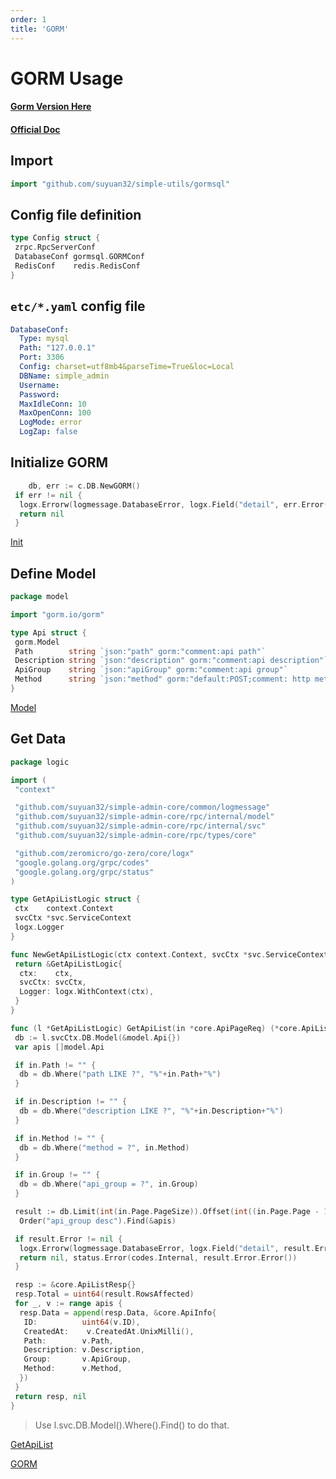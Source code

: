 ```yaml
---
order: 1
title: 'GORM'
---
```

# GORM Usage

#### [Gorm Version Here](https://github.com/suyuan32/simple-admin-core/tree/gorm)

#### [Official Doc](https://gorm.io/)

## Import

```go
import "github.com/suyuan32/simple-utils/gormsql"
```

## Config file definition

```go
type Config struct {
 zrpc.RpcServerConf
 DatabaseConf gormsql.GORMConf
 RedisConf    redis.RedisConf
}
```

## `etc/*.yaml` config file

```yaml
DatabaseConf:
  Type: mysql
  Path: "127.0.0.1"
  Port: 3306
  Config: charset=utf8mb4&parseTime=True&loc=Local
  DBName: simple_admin
  Username: 
  Password: 
  MaxIdleConn: 10
  MaxOpenConn: 100
  LogMode: error
  LogZap: false
```

## Initialize GORM

```go
    db, err := c.DB.NewGORM()
 if err != nil {
  logx.Errorw(logmessage.DatabaseError, logx.Field("detail", err.Error()))
  return nil
 }
```

[Init](https://github.com/suyuan32/simple-admin-core/blob/master/rpc/internal/svc/service_context.go)

## Define Model

```go
package model

import "gorm.io/gorm"

type Api struct {
 gorm.Model
 Path        string `json:"path" gorm:"comment:api path"`                    // api path
 Description string `json:"description" gorm:"comment:api description"`      // api description
 ApiGroup    string `json:"apiGroup" gorm:"comment:api group"`               // api group
 Method      string `json:"method" gorm:"default:POST;comment: http method"` // http method
}

```

[Model](https://github.com/suyuan32/simple-admin-core/tree/master/rpc/internal/model)

## Get Data

```go
package logic

import (
 "context"

 "github.com/suyuan32/simple-admin-core/common/logmessage"
 "github.com/suyuan32/simple-admin-core/rpc/internal/model"
 "github.com/suyuan32/simple-admin-core/rpc/internal/svc"
 "github.com/suyuan32/simple-admin-core/rpc/types/core"

 "github.com/zeromicro/go-zero/core/logx"
 "google.golang.org/grpc/codes"
 "google.golang.org/grpc/status"
)

type GetApiListLogic struct {
 ctx    context.Context
 svcCtx *svc.ServiceContext
 logx.Logger
}

func NewGetApiListLogic(ctx context.Context, svcCtx *svc.ServiceContext) *GetApiListLogic {
 return &GetApiListLogic{
  ctx:    ctx,
  svcCtx: svcCtx,
  Logger: logx.WithContext(ctx),
 }
}

func (l *GetApiListLogic) GetApiList(in *core.ApiPageReq) (*core.ApiListResp, error) {
 db := l.svcCtx.DB.Model(&model.Api{})
 var apis []model.Api

 if in.Path != "" {
  db = db.Where("path LIKE ?", "%"+in.Path+"%")
 }

 if in.Description != "" {
  db = db.Where("description LIKE ?", "%"+in.Description+"%")
 }

 if in.Method != "" {
  db = db.Where("method = ?", in.Method)
 }

 if in.Group != "" {
  db = db.Where("api_group = ?", in.Group)
 }

 result := db.Limit(int(in.Page.PageSize)).Offset(int((in.Page.Page - 1) * in.Page.PageSize)).
  Order("api_group desc").Find(&apis)

 if result.Error != nil {
  logx.Errorw(logmessage.DatabaseError, logx.Field("detail", result.Error.Error()))
  return nil, status.Error(codes.Internal, result.Error.Error())
 }

 resp := &core.ApiListResp{}
 resp.Total = uint64(result.RowsAffected)
 for _, v := range apis {
  resp.Data = append(resp.Data, &core.ApiInfo{
   ID:          uint64(v.ID),
   CreatedAt:    v.CreatedAt.UnixMilli(),
   Path:        v.Path,
   Description: v.Description,
   Group:       v.ApiGroup,
   Method:      v.Method,
  })
 }
 return resp, nil
}
```

> Use l.svc.DB.Model().Where().Find() to do that.

[GetApiList](https://github.com/suyuan32/simple-admin-core/blob/master/rpc/internal/logic/getapilistlogic.go)

[GORM](https://gorm.io/)
